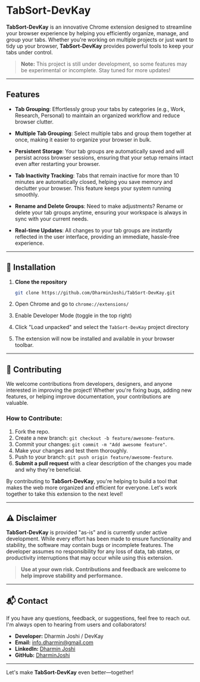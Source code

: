 # TabSort-DevKay

**TabSort-DevKay** is an innovative Chrome extension designed to streamline your browser experience by helping you efficiently organize, manage, and group your tabs. Whether you're working on multiple projects or just want to tidy up your browser, **TabSort-DevKay** provides powerful tools to keep your tabs under control.

>**Note:** This project is still under development, so some features may be experimental or incomplete. Stay tuned for more updates!

---

## Features

- **Tab Grouping**: Effortlessly group your tabs by categories (e.g., Work, Research, Personal) to maintain an organized workflow and reduce browser clutter.
  
- **Multiple Tab Grouping**: Select multiple tabs and group them together at once, making it easier to organize your browser in bulk.

- **Persistent Storage**: Your tab groups are automatically saved and will persist across browser sessions, ensuring that your setup remains intact even after restarting your browser.

- **Tab Inactivity Tracking**: Tabs that remain inactive for more than 10 minutes are automatically closed, helping you save memory and declutter your browser. This feature keeps your system running smoothly.

- **Rename and Delete Groups**: Need to make adjustments? Rename or delete your tab groups anytime, ensuring your workspace is always in sync with your current needs.

- **Real-time Updates**: All changes to your tab groups are instantly reflected in the user interface, providing an immediate, hassle-free experience.

---

## 🚀 Installation

1. **Clone the repository**

   ```bash
   git clone https://github.com/DharminJoshi/TabSort-DevKay.git
   ```
2. Open Chrome and go to `chrome://extensions/`

3. Enable Developer Mode (toggle in the top right)

4. Click "Load unpacked" and select the `TabSort-DevKay` project directory

5. The extension will now be installed and available in your browser toolbar.


---

## 🤝 Contributing

We welcome contributions from developers, designers, and anyone interested in improving the project! Whether you're fixing bugs, adding new features, or helping improve documentation, your contributions are valuable.

### How to Contribute:

1. Fork the repo.  
2. Create a new branch: `git checkout -b feature/awesome-feature`.  
3. Commit your changes: `git commit -m "Add awesome feature"`.  
4. Make your changes and test them thoroughly.
5. Push to your branch: `git push origin feature/awesome-feature`.  
6. **Submit a pull request** with a clear description of the changes you made and why they're beneficial.

By contributing to **TabSort-DevKay**, you're helping to build a tool that makes the web more organized and efficient for everyone. Let's work together to take this extension to the next level!

---

## ⚠️ Disclaimer
**TabSort-DevKay** is provided "as-is" and is currently under active development. While every effort has been made to ensure functionality and stability, the software may contain bugs or incomplete features. The developer assumes no responsibility for any loss of data, tab states, or productivity interruptions that may occur while using this extension.

>**Use at your own risk. Contributions and feedback are welcome to help improve stability and performance.**

---

## 📬 Contact

If you have any questions, feedback, or suggestions, feel free to reach out. I'm always open to hearing from users and collaborators!

- **Developer:** Dharmin Joshi / DevKay
- **Email:** [info.dharmin@gmail.com](mailto:info.dharmin@gmail.com)
- **LinkedIn:** [Dharmin Joshi](https://www.linkedin.com/in/dharmin-joshi-3bab42232/)
- **GitHub:** [DharminJoshi](https://github.com/DharminJoshi)

---

Let's make **TabSort-DevKay** even better—together!
